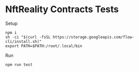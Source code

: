 # NftReality Contracts Tests

Setup
```
npm i
sh -ci "$(curl -fsSL https://storage.googleapis.com/flow-cli/install.sh)"
export PATH=$PATH:/root/.local/bin
```

Run
```
npm run test
```
